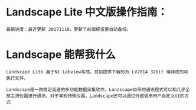 # Landscape Lite 中文版操作指南：
	最新进度：最近更新 20171110，更新了前面板设置自动备份。
	
# Landscape 能帮我什么
	Landscape Lite 基于NI Labview写成。目前提供下载的为 LV2014 32bit 编译成的可执行文件。
	
	Landscape是一款稳定高速的多功能数据采集软件。Landscape自带的通讯程式可以和几乎全部主流仪器进行通讯，对于某些特殊仪器，Landscape还可以通过外部调用用户自定义VI的方式
